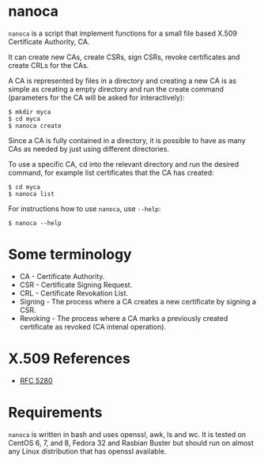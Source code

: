 nanoca
====
`nanoca` is a script that implement functions for a small file based X.509
Certificate Authority, CA.

It can create new CAs, create CSRs, sign CSRs, revoke certificates and create
CRLs for the CAs.

A CA is represented by files in a directory and creating a new CA is as simple
as creating a empty directory and run the create command (parameters for
the CA will be asked for interactively):

    $ mkdir myca
    $ cd myca
    $ nanoca create

Since a CA is fully contained in a directory, it is possible to have as many
CAs as needed by just using different directories.

To use a specific CA, cd into the relevant directory and run the desired
command, for example list certificates that the CA has created:

    $ cd myca
    $ nanoca list

For instructions how to use `nanoca`, use `--help`:

    $ nanoca --help


Some terminology
====
* CA - Certificate Authority.
* CSR - Certificate Signing Request.
* CRL - Certificate Revokation List.
* Signing - The process where a CA creates a new certificate by signing a CSR.
* Revoking - The process where a CA marks a previously created certificate as revoked (CA intenal operation).


X.509 References
====
* [RFC 5280](https://tools.ietf.org/html/rfc5280)


Requirements
====
`nanoca` is written in bash and uses openssl, awk, ls and wc. It is tested on
CentOS 6, 7, and 8, Fedora 32 and Rasbian Buster but should run on almost any
Linux distribution that has openssl available.
